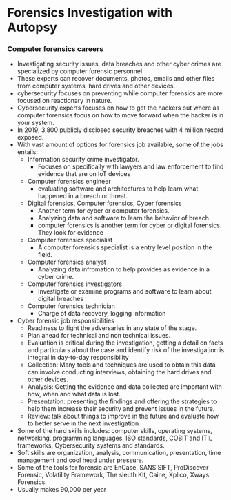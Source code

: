 # Forensics Investigation with Autopsy

### Computer forensics careers
- Investigating security issues, data breaches and other cyber crimes are specialized by computer forensic personnel.
- These experts can recover documents, photos, emails and other files from computer systems, hard drives and other devices.
- cybersecurity focuses on preventing while computer forensics are more focused on reactionary in nature.
- Cybersecurity experts focuses on how to get the hackers out where as computer forensics focus on how to move forward when the hacker is in your system.
- In 2019, 3,800 publicly disclosed security breaches with 4 million record exposed.
- With vast amount of options for forensics job available, some of the jobs entails:
    - Information security crime investigator.
        - Focuses on specifically with lawyers and law enforcement to find evidence that are on IoT devices
    - Computer forensics engineer
        - evaluating software and architectures to help learn what happened in a breach or threat.
    - Digital forensics, Computer forensics, Cyber forensics
        - Another term for cyber or computer forensics.
        - Analyzing data and software to learn the behavior of breach
        - computer forensics is another term for cyber or digital forensics. They look for evidence
    - Computer forensics specialist 
        - A computer forensics specialist is a entry level position in the field.
    - Computer forensics analyst
        - Analyzing data infromation to help provides as evidence in a cyber crime.
    - Computer forensics investigators
        - Investigate or examine programs and software to learn about digital breaches
    - Computer forensics technician
        - Charge of data recovery, logging information
- Cyber forensic job responsibilities
    - Readiness to fight the adversaries in any state of the stage.
    - Plan ahead for technical and non technical issues.
    - Evaluation is critical during the investigation, getting a detail on facts and particulars about the case and identify risk of the investigation is integral in day-to-day responsibility
    - Collection: Many tools and techniques are used to obtain this data can involve conducting interviews, obtaining the hard drives and other devices.
    - Analysis: Getting the evidence and data collected are important with how, when and what data is lost.
    - Presentation: presenting the findings and offering the strategies to help them increase their security and prevent issues in the future.
    - Review: talk about things to improve in the future and evaluate how to better serve in the next investigation
- Some of the hard skills includes: computer skills, operating systems, networking, programming languages, ISO standards, COBIT and ITIL frameworks, Cybersecurity systems and standards.
- Soft skills are organization, analysis, communication, presentation, time management and cool head under pressure.
- Some of the tools for forensic are EnCase, SANS SIFT, ProDiscover Forensic, Volatility Framework, The sleuth Kit, Caine, Xplico, Xways Forensics.
- Usually makes 90,000 per year
